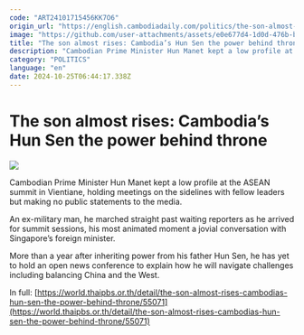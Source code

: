 ```yaml
---
code: "ART24101715456KK7O6"
origin_url: "https://english.cambodiadaily.com/politics/the-son-almost-rises-cambodias-hun-sen-the-power-behind-throne-189777/"
image: "https://github.com/user-attachments/assets/e0e677d4-1d0d-476b-bc7d-e9bef45f0055"
title: "The son almost rises: Cambodia’s Hun Sen the power behind throne"
description: "Cambodian Prime Minister Hun Manet kept a low profile at the ASEAN summit in Vientiane."
category: "POLITICS"
language: "en"
date: 2024-10-25T06:44:17.338Z
---
```


# The son almost rises: Cambodia’s Hun Sen the power behind throne

 ![](https://github.com/user-attachments/assets/07f920d4-3d1b-4ce5-94ab-93cb0d4fd472)

Cambodian Prime Minister Hun Manet kept a low profile at the ASEAN summit in Vientiane, holding meetings on the sidelines with fellow leaders but making no public statements to the media.

An ex-military man, he marched straight past waiting reporters as he arrived for summit sessions, his most animated moment a jovial conversation with Singapore’s foreign minister.

More than a year after inheriting power from his father Hun Sen, he has yet to hold an open news conference to explain how he will navigate challenges including balancing China and the West.

In full: [https://world.thaipbs.or.th/detail/the-son-almost-rises-cambodias-hun-sen-the-power-behind-throne/55071](https://world.thaipbs.or.th/detail/the-son-almost-rises-cambodias-hun-sen-the-power-behind-throne/55071)